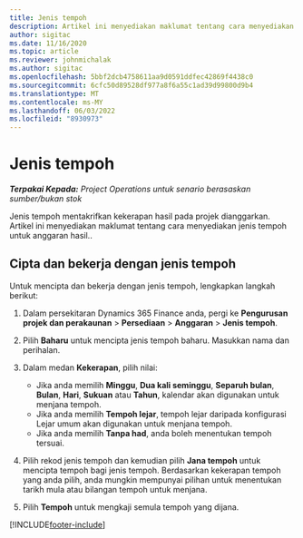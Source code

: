 ```yaml
---
title: Jenis tempoh
description: Artikel ini menyediakan maklumat tentang cara menyediakan jenis tempoh untuk anggaran hasil..
author: sigitac
ms.date: 11/16/2020
ms.topic: article
ms.reviewer: johnmichalak
ms.author: sigitac
ms.openlocfilehash: 5bbf2dcb4758611aa9d0591ddfec42869f4438c0
ms.sourcegitcommit: 6cfc50d89528df977a8f6a55c1ad39d99800d9b4
ms.translationtype: MT
ms.contentlocale: ms-MY
ms.lasthandoff: 06/03/2022
ms.locfileid: "8930973"
---
```

# <a name="period-types"></a>Jenis tempoh

_**Terpakai Kepada:** Project Operations untuk senario berasaskan sumber/bukan stok_

Jenis tempoh mentakrifkan kekerapan hasil pada projek dianggarkan. Artikel ini menyediakan maklumat tentang cara menyediakan jenis tempoh untuk anggaran hasil.. 

## <a name="create-and-work-with-period-types"></a>Cipta dan bekerja dengan jenis tempoh
Untuk mencipta dan bekerja dengan jenis tempoh, lengkapkan langkah berikut:

1. Dalam persekitaran Dynamics 365 Finance anda, pergi ke **Pengurusan projek dan perakaunan** > **Persediaan** > **Anggaran** > **Jenis tempoh**.
2. Pilih **Baharu** untuk mencipta jenis tempoh baharu. Masukkan nama dan perihalan.
3. Dalam medan **Kekerapan**, pilih nilai:

    - Jika anda memilih **Minggu**, **Dua kali seminggu**, **Separuh bulan**, **Bulan**, **Hari**, **Sukuan** atau **Tahun**, kalendar akan digunakan untuk menjana tempoh. 
    - Jika anda memilih **Tempoh lejar**, tempoh lejar daripada konfigurasi Lejar umum akan digunakan untuk menjana tempoh.
    - Jika anda memilih **Tanpa had**, anda boleh menentukan tempoh tersuai.
4. Pilih rekod jenis tempoh dan kemudian pilih **Jana tempoh** untuk mencipta tempoh bagi jenis tempoh. Berdasarkan kekerapan tempoh yang anda pilih, anda mungkin mempunyai pilihan untuk menentukan tarikh mula atau bilangan tempoh untuk menjana.
5. Pilih **Tempoh** untuk mengkaji semula tempoh yang dijana.



[!INCLUDE[footer-include](../includes/footer-banner.md)]